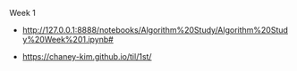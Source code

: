 Week 1

+ http://127.0.0.1:8888/notebooks/Algorithm%20Study/Algorithm%20Study%20Week%201.ipynb#


+ https://chaney-kim.github.io/til/1st/

